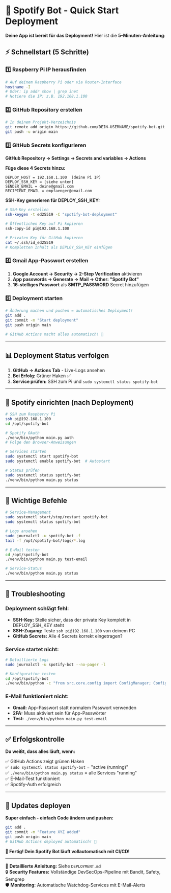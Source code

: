 # 🚀 Spotify Bot - Quick Start Deployment

**Deine App ist bereit für das Deployment!** Hier ist die **5-Minuten-Anleitung**:

## **⚡ Schnellstart (5 Schritte)**

### **1️⃣ Raspberry Pi IP herausfinden**
```bash
# Auf deinem Raspberry Pi oder via Router-Interface
hostname -I
# Oder: ip addr show | grep inet
# Notiere die IP: z.B. 192.168.1.100
```

### **2️⃣ GitHub Repository erstellen**
```bash
# In deinem Projekt-Verzeichnis
git remote add origin https://github.com/DEIN-USERNAME/spotify-bot.git
git push -u origin main
```

### **3️⃣ GitHub Secrets konfigurieren**
**GitHub Repository → Settings → Secrets and variables → Actions**

**Füge diese 4 Secrets hinzu:**
```
DEPLOY_HOST = 192.168.1.100  (deine Pi IP)
DEPLOY_SSH_KEY = [siehe unten]
SENDER_EMAIL = deine@gmail.com  
RECIPIENT_EMAIL = empfaenger@email.com
```

**SSH-Key generieren für DEPLOY_SSH_KEY:**
```bash
# SSH-Key erstellen
ssh-keygen -t ed25519 -C "spotify-bot-deployment"

# Öffentlichen Key auf Pi kopieren  
ssh-copy-id pi@192.168.1.100

# Privaten Key für GitHub kopieren
cat ~/.ssh/id_ed25519
# Kompletten Inhalt als DEPLOY_SSH_KEY einfügen
```

### **4️⃣ Gmail App-Passwort erstellen**
1. **Google Account → Security → 2-Step Verification** aktivieren
2. **App passwords → Generate → Mail → Other: "Spotify Bot"**
3. **16-stelliges Passwort** als **SMTP_PASSWORD** Secret hinzufügen

### **5️⃣ Deployment starten**
```bash
# Änderung machen und pushen = automatisches Deployment!
git add .
git commit -m "Start deployment"
git push origin main

# GitHub Actions macht alles automatisch! 🎉
```

---

## **📊 Deployment Status verfolgen**

1. **GitHub → Actions Tab** - Live-Logs ansehen
2. **Bei Erfolg:** Grüner Haken ✅
3. **Service prüfen:** SSH zum Pi und `sudo systemctl status spotify-bot`

---

## **🎵 Spotify einrichten (nach Deployment)**

```bash
# SSH zum Raspberry Pi
ssh pi@192.168.1.100
cd /opt/spotify-bot

# Spotify OAuth
./venv/bin/python main.py auth
# Folge den Browser-Anweisungen

# Services starten
sudo systemctl start spotify-bot
sudo systemctl enable spotify-bot  # Autostart

# Status prüfen
sudo systemctl status spotify-bot
./venv/bin/python main.py status
```

---

## **🔧 Wichtige Befehle**

```bash
# Service-Management
sudo systemctl start/stop/restart spotify-bot
sudo systemctl status spotify-bot

# Logs ansehen
sudo journalctl -u spotify-bot -f
tail -f /opt/spotify-bot/logs/*.log

# E-Mail testen
cd /opt/spotify-bot
./venv/bin/python main.py test-email

# Service-Status
./venv/bin/python main.py status
```

---

## **🚨 Troubleshooting**

### **Deployment schlägt fehl:**
- **SSH-Key:** Stelle sicher, dass der private Key komplett in DEPLOY_SSH_KEY steht
- **SSH-Zugang:** Teste `ssh pi@192.168.1.100` von deinem PC
- **GitHub Secrets:** Alle 4 Secrets korrekt eingetragen?

### **Service startet nicht:**
```bash
# Detaillierte Logs
sudo journalctl -u spotify-bot --no-pager -l

# Konfiguration testen
cd /opt/spotify-bot
./venv/bin/python -c "from src.core.config import ConfigManager; ConfigManager()"
```

### **E-Mail funktioniert nicht:**
- **Gmail:** App-Passwort statt normalem Passwort verwenden
- **2FA:** Muss aktiviert sein für App-Passwörter
- **Test:** `./venv/bin/python main.py test-email`

---

## **✅ Erfolgskontrolle**

**Du weißt, dass alles läuft, wenn:**

✅ GitHub Actions zeigt grünen Haken  
✅ `sudo systemctl status spotify-bot` = "active (running)"  
✅ `./venv/bin/python main.py status` = alle Services "running"  
✅ E-Mail-Test funktioniert  
✅ Spotify-Auth erfolgreich  

---

## **🔄 Updates deployen**

**Super einfach - einfach Code ändern und pushen:**

```bash
git add .
git commit -m "Feature XYZ added"
git push origin main
# GitHub Actions deployed automatisch! 🚀
```

**🎉 Fertig! Dein Spotify Bot läuft vollautomatisch mit CI/CD!**

---

📖 **Detaillierte Anleitung:** Siehe `DEPLOYMENT.md`  
🔒 **Security Features:** Vollständige DevSecOps-Pipeline mit Bandit, Safety, Semgrep  
🛡️ **Monitoring:** Automatische Watchdog-Services mit E-Mail-Alerts